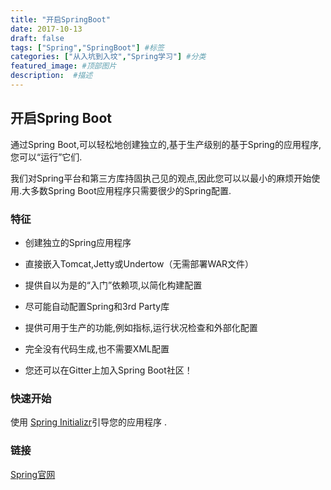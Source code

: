 ```yaml
---
title: "开启SpringBoot"
date: 2017-10-13
draft: false
tags: ["Spring","SpringBoot"] #标签
categories: ["从入坑到入坟","Spring学习"] #分类
featured_image: #顶部图片
description:  #描述
---
```


## 开启Spring Boot

通过Spring Boot,可以轻松地创建独立的,基于生产级别的基于Spring的应用程序,您可以“运行”它们.

我们对Spring平台和第三方库持固执己见的观点,因此您可以以最小的麻烦开始使用.大多数Spring Boot应用程序只需要很少的Spring配置.

### 特征

- 创建独立的Spring应用程序

- 直接嵌入Tomcat,Jetty或Undertow（无需部署WAR文件）

- 提供自以为是的“入门”依赖项,以简化构建配置

- 尽可能自动配置Spring和3rd Party库

- 提供可用于生产的功能,例如指标,运行状况检查和外部化配置

- 完全没有代码生成,也不需要XML配置

- 您还可以在Gitter上加入Spring Boot社区！

### 快速开始

使用 [Spring Initializr](https://start.spring.io/)引导您的应用程序 .

### 链接

[Spring官网](https://spring.io/projects/spring-boot/)



